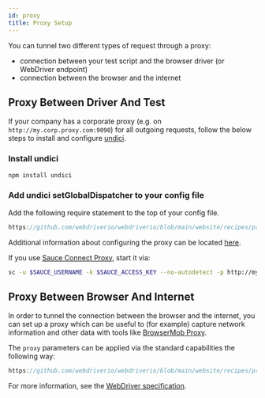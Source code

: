 ```yaml
---
id: proxy
title: Proxy Setup
---
```


You can tunnel two different types of request through a proxy:

- connection between your test script and the browser driver (or WebDriver endpoint)
- connection between the browser and the internet

## Proxy Between Driver And Test

If your company has a corporate proxy (e.g. on `http://my.corp.proxy.com:9090`) for all outgoing requests, follow the below steps to install and configure [undici](https://github.com/nodejs/undici).

### Install undici

```sh
npm install undici
```

### Add undici setGlobalDispatcher to your config file

Add the following require statement to the top of your config file.

```ts reference useHTTPS
https://github.com/webdriverio/webdriverio/blob/main/website/recipes/proxying/proxy-between-driver-and-test.js
```

Additional information about configuring the proxy can be located [here](https://github.com/nodejs/undici/blob/main/docs/docs/api/ProxyAgent.md).

If you use [Sauce Connect Proxy](https://docs.saucelabs.com/secure-connections/sauce-connect-5), start it via:

```sh
sc -u $SAUCE_USERNAME -k $SAUCE_ACCESS_KEY --no-autodetect -p http://my.corp.proxy.com:9090
```

## Proxy Between Browser And Internet

In order to tunnel the connection between the browser and the internet, you can set up a proxy which can be useful to (for example) capture network information and other data with tools like [BrowserMob Proxy](https://github.com/lightbody/browsermob-proxy).

The `proxy` parameters can be applied via the standard capabilities the following way:

```ts reference useHTTPS
https://github.com/webdriverio/webdriverio/blob/main/website/recipes/proxying/proxy-between-browser-and-internet.js
```

For more information, see the [WebDriver specification](https://w3c.github.io/webdriver/#proxy).
